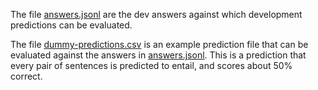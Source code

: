 The file [answers.jsonl](answers.jsonl) are the dev answers against which development predictions can be evaluated.

The file [dummy-predictions.csv](dummy-predictions.csv) is an example prediction file that can be evaluated against the answers in [answers.jsonl](answers.jsonl).
This is a prediction that every pair of sentences is predicted to entail, and scores about 50% correct.
